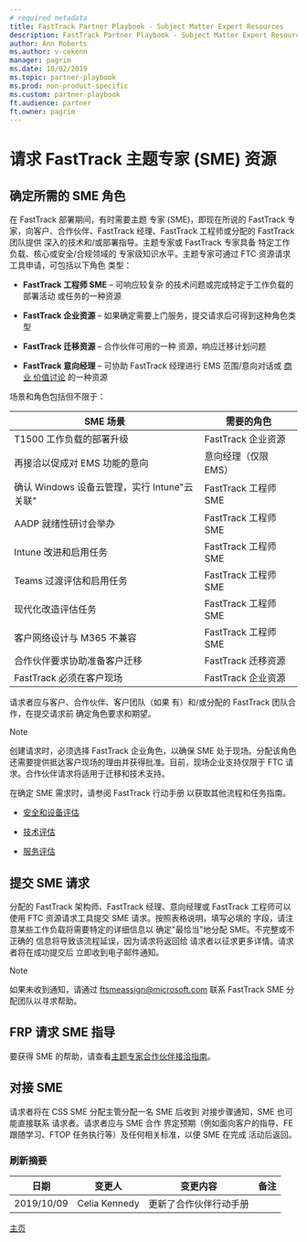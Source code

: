 ```yaml
---
# required metadata
title: FastTrack Partner Playbook - Subject Matter Expert Resources
description: FastTrack Partner Playbook - Subject Matter Expert Resources
author: Ann Roberts
ms.author: v-cekenn
manager: pagrim
ms.date: 10/02/2019
ms.topic: partner-playbook
ms.prod: non-product-specific
ms.custom: partner-playbook
ft.audience: partner
ft.owner: pagrim
---
```


# 请求 FastTrack 主题专家 (SME) 资源

## 确定所需的 SME 角色

在 FastTrack 部署期间，有时需要主题 专家 (SME)，即现在所说的 FastTrack 专家，向客户、合作伙伴、FastTrack 经理、FastTrack 工程师或分配的 FastTrack 团队提供 深入的技术和/或部署指导。主题专家或 FastTrack 专家具备
特定工作负载、核心或安全/合规领域的 专家级知识水平。主题专家可通过 FTC 资源请求工具申请，可包括以下角色 类型：

  - **FastTrack 工程师 SME** – 可响应较复杂 的技术问题或完成特定于工作负载的部署活动 或任务的一种资源

  - **FastTrack 企业资源** – 如果确定需要上门服务，提交请求后可得到这种角色类型

  - **FastTrack 迁移资源** – 合作伙伴可用的一种 资源，响应迁移计划问题

  - **FastTrack 意向经理** – 可协助 FastTrack 经理进行 EMS 范围/意向对话或 [商业 价值讨论](resources-bvd-sc.md) 的一种资源

场景和角色包括但不限于：

| **SME 场景**                                                      | **需要的角色**             |
| --------------------------------------------------------------------- | ----------------------------- |
| T1500 工作负载的部署升级                            | FastTrack 企业资源 |
| 再接洽以促成对 EMS 功能的意向                        | 意向经理（仅限 EMS）     |
| 确认 Windows 设备云管理，实行 Intune"云关联" | FastTrack 工程师 SME        |
| AADP 就绪性研讨会举办                                      | FastTrack 工程师 SME        |
| Intune 改进和启用任务                                     | FastTrack 工程师 SME        |
| Teams 过渡评估和启用任务                              | FastTrack 工程师 SME        |
| 现代化改造评估任务                                               | FastTrack 工程师 SME        |
| 客户网络设计与 M365 不兼容                     | FastTrack 工程师 SME        |
| 合作伙伴要求协助准备客户迁移             | FastTrack 迁移资源  |
| FastTrack 必须在客户现场                       | FastTrack 企业资源 |

请求者应与客户、合作伙伴、客户团队（如果 有）和/或分配的 FastTrack 团队合作，在提交请求前 确定角色要求和期望。

> [!NOTE]
> 创建请求时，必须选择 FastTrack 企业角色，以确保 SME 处于现场。分配该角色还需要提供抵达客户现场的理由并获得批准。目前，现场企业支持仅限于 FTC 请求。合作伙伴请求将适用于迁移和技术支持。

在确定 SME 需求时，请参阅 FastTrack 行动手册 以获取其他流程和任务指南。

  - [安全和设备评估](assess-conduct-security-workshop-partner-sc.md)

  - [技术评估](assess-conduct-technical-assessment-partner-sc.md)

  - [服务评估](assess-conduct-services-workshops-partner-sc.md)

## 提交 SME 请求

分配的 FastTrack 架构师、FastTrack 经理、意向经理或 FastTrack 工程师可以使用 FTC 资源请求工具提交 SME 请求。按照表格说明，填写必填的 字段，请注意某些工作负载将需要特定的详细信息以 确定"最恰当"地分配 SME。不完整或不正确的
信息将导致该流程延误，因为请求将返回给 请求者以征求更多详情。请求者将在成功提交后 立即收到电子邮件通知。

> [!NOTE]
> 如果未收到通知，请通过 <ftsmeassign@microsoft.com> 联系 FastTrack SME 分配团队以寻求帮助。

## FRP 请求 SME 指导

要获得 SME 的帮助，请查看[主题专家合作伙伴接洽指南](https://aka.ms/FRPHubSMERequestProcess)​。

## 对接 SME

请求者将在 CSS SME 分配主管分配一名 SME 后收到 对接步骤通知，SME 也可能直接联系 请求者。请求者应与 SME 合作 界定预期（例如面向客户的指导、FE 跟随学习、FTOP 任务执行等）及任何相关标准，以便 SME 在完成 活动后返回。

### 刷新摘要

|日期|变更人|变更内容|备注|
|---------|---------------|----------------------------|-------------|
|2019/10/09| Celia Kennedy| 更新了合作伙伴行动手册| |

[主页](http://partner-docs.microsoft.com)

